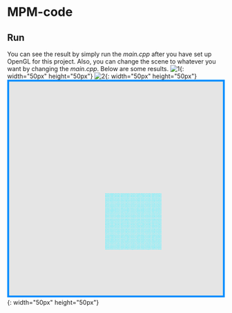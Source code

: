 # MPM-code

## Run
You can see the result by simply run the *main.cpp* after you have set up OpenGL for this project. Also, you can change the scene to whatever you want by changing the *main.cpp*. Below are some results.
![1](pictures/image6.gif){: width="50px" height="50px"}
![2](pictures/image10.gif){: width="50px" height="50px"}
![3](pictures/image13.gif){: width="50px" height="50px"}